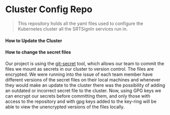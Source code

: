 # Cluster Config Repo

>This repository holds all the yaml files used to configure the Kubernetes cluster all the SRTSignIn services run in.

#### How to Update the Cluster

#### How to change the secret files

Our project is using the [git-secret](http://git-secret.io/) tool, which allows our team to commit the files we mount as secrets in our cluster to version control. The files are encrypted. We were running into the issue of each team member have different versions of the secret files on their local machines and whenever they would make an update to the cluster there was the possibility of adding an outdated or incorrect secret file to the cluster. Now, using GPG keys we can encrypt our secrets before committing them, and only those with access to the repository and with gpg keys added to the key-ring will be able to view the unencrypted versions of the files locally.